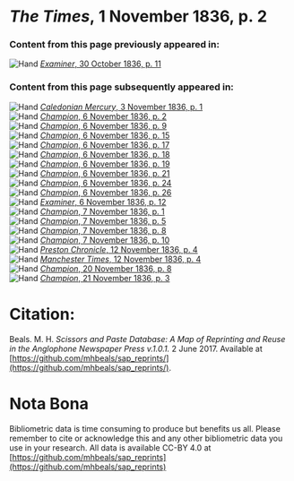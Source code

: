 # *The Times*, 1 November 1836, p. 2  
  
### Content from this page previously appeared in:  
![Hand](http://scissorsandpaste.net/wp-content/uploads/2017/06/smallhandpointer.png) [*Examiner*, 30 October 1836, p. 11](https://mhbeals.github.io/sap_html/Examiner/Examiner-30-October-1836-p-11)  
  
### Content from this page subsequently appeared in:  
![Hand](http://scissorsandpaste.net/wp-content/uploads/2017/06/smallhandpointer.png) [*Caledonian Mercury*, 3 November 1836, p. 1](https://mhbeals.github.io/sap_html/Caledonian-Mercury/Caledonian-Mercury-3-November-1836-p-1)  
![Hand](http://scissorsandpaste.net/wp-content/uploads/2017/06/smallhandpointer.png) [*Champion*, 6 November 1836, p. 2](https://mhbeals.github.io/sap_html/Champion/Champion-6-November-1836-p-2)  
![Hand](http://scissorsandpaste.net/wp-content/uploads/2017/06/smallhandpointer.png) [*Champion*, 6 November 1836, p. 9](https://mhbeals.github.io/sap_html/Champion/Champion-6-November-1836-p-9)  
![Hand](http://scissorsandpaste.net/wp-content/uploads/2017/06/smallhandpointer.png) [*Champion*, 6 November 1836, p. 15](https://mhbeals.github.io/sap_html/Champion/Champion-6-November-1836-p-15)  
![Hand](http://scissorsandpaste.net/wp-content/uploads/2017/06/smallhandpointer.png) [*Champion*, 6 November 1836, p. 17](https://mhbeals.github.io/sap_html/Champion/Champion-6-November-1836-p-17)  
![Hand](http://scissorsandpaste.net/wp-content/uploads/2017/06/smallhandpointer.png) [*Champion*, 6 November 1836, p. 18](https://mhbeals.github.io/sap_html/Champion/Champion-6-November-1836-p-18)  
![Hand](http://scissorsandpaste.net/wp-content/uploads/2017/06/smallhandpointer.png) [*Champion*, 6 November 1836, p. 19](https://mhbeals.github.io/sap_html/Champion/Champion-6-November-1836-p-19)  
![Hand](http://scissorsandpaste.net/wp-content/uploads/2017/06/smallhandpointer.png) [*Champion*, 6 November 1836, p. 21](https://mhbeals.github.io/sap_html/Champion/Champion-6-November-1836-p-21)  
![Hand](http://scissorsandpaste.net/wp-content/uploads/2017/06/smallhandpointer.png) [*Champion*, 6 November 1836, p. 24](https://mhbeals.github.io/sap_html/Champion/Champion-6-November-1836-p-24)  
![Hand](http://scissorsandpaste.net/wp-content/uploads/2017/06/smallhandpointer.png) [*Champion*, 6 November 1836, p. 26](https://mhbeals.github.io/sap_html/Champion/Champion-6-November-1836-p-26)  
![Hand](http://scissorsandpaste.net/wp-content/uploads/2017/06/smallhandpointer.png) [*Examiner*, 6 November 1836, p. 12](https://mhbeals.github.io/sap_html/Examiner/Examiner-6-November-1836-p-12)  
![Hand](http://scissorsandpaste.net/wp-content/uploads/2017/06/smallhandpointer.png) [*Champion*, 7 November 1836, p. 1](https://mhbeals.github.io/sap_html/Champion/Champion-7-November-1836-p-1)  
![Hand](http://scissorsandpaste.net/wp-content/uploads/2017/06/smallhandpointer.png) [*Champion*, 7 November 1836, p. 5](https://mhbeals.github.io/sap_html/Champion/Champion-7-November-1836-p-5)  
![Hand](http://scissorsandpaste.net/wp-content/uploads/2017/06/smallhandpointer.png) [*Champion*, 7 November 1836, p. 8](https://mhbeals.github.io/sap_html/Champion/Champion-7-November-1836-p-8)  
![Hand](http://scissorsandpaste.net/wp-content/uploads/2017/06/smallhandpointer.png) [*Champion*, 7 November 1836, p. 10](https://mhbeals.github.io/sap_html/Champion/Champion-7-November-1836-p-10)  
![Hand](http://scissorsandpaste.net/wp-content/uploads/2017/06/smallhandpointer.png) [*Preston Chronicle*, 12 November 1836, p. 4](https://mhbeals.github.io/sap_html/Preston-Chronicle/Preston-Chronicle-12-November-1836-p-4)  
![Hand](http://scissorsandpaste.net/wp-content/uploads/2017/06/smallhandpointer.png) [*Manchester Times*, 12 November 1836, p. 4](https://mhbeals.github.io/sap_html/Manchester-Times/Manchester-Times-12-November-1836-p-4)  
![Hand](http://scissorsandpaste.net/wp-content/uploads/2017/06/smallhandpointer.png) [*Champion*, 20 November 1836, p. 8](https://mhbeals.github.io/sap_html/Champion/Champion-20-November-1836-p-8)  
![Hand](http://scissorsandpaste.net/wp-content/uploads/2017/06/smallhandpointer.png) [*Champion*, 21 November 1836, p. 3](https://mhbeals.github.io/sap_html/Champion/Champion-21-November-1836-p-3)  


# Citation: 

Beals. M. H. *Scissors and Paste Database: A Map of Reprinting and Reuse in the Anglophone Newspaper Press v.1.0.1.* 2 June 2017. Available at [https://github.com/mhbeals/sap_reprints/](https://github.com/mhbeals/sap_reprints/). 

# Nota Bona

Bibliometric data is time consuming to produce but benefits us all. Please remember to cite or acknowledge this and any other bibliometric data you use in your research. All data is available CC-BY 4.0 at [https://github.com/mhbeals/sap_reprints](https://github.com/mhbeals/sap_reprints)